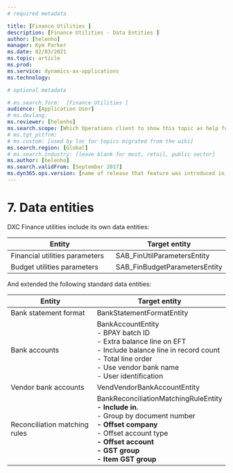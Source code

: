 ```yaml
---
# required metadata

title: [Finance Utilities ]
description: [Finance Utilities - Data Entities ]
author: [helenho]
manager: Kym Parker
ms.date: 02/03/2021
ms.topic: article
ms.prod: 
ms.service: dynamics-ax-applications
ms.technology: 

# optional metadata

# ms.search.form:  [Finance Utilities ]
audience: [Application User]
# ms.devlang: 
ms.reviewer: [helenho]
ms.search.scope: [Which Operations client to show this topic as help for, to be set by content strategist, see list here: https://microsoft.sharepoint.com/teams/DynDoc/_layouts/15/WopiFrame.aspx?sourcedoc={23419e1c-eb64-42e9-aa9b-79875b428718}&action=edit&wd=target%28Core%20Dynamics%20AX%20CP%20requirements%2Eone%7C4CC185C0%2DEFAA%2D42CD%2D94B9%2D8F2A45E7F61A%2FVersions%20list%20for%20docs%20topics%7CC14BE630%2D5151%2D49D6%2D8305%2D554B5084593C%2F%29]
# ms.tgt_pltfrm: 
# ms.custom: [used by loc for topics migrated from the wiki]
ms.search.region: [Global]
# ms.search.industry: [leave blank for most, retail, public sector]
ms.author: [helenho]
ms.search.validFrom: [September 2017]
ms.dyn365.ops.version: [name of release that feature was introduced in, see list here: https://microsoft.sharepoint.com/teams/DynDoc/_layouts/15/WopiFrame.aspx?sourcedoc={23419e1c-eb64-42e9-aa9b-79875b428718}&action=edit&wd=target%28Core%20Dynamics%20AX%20CP%20requirements%2Eone%7C4CC185C0%2DEFAA%2D42CD%2D94B9%2D8F2A45E7F61A%2FVersions%20list%20for%20docs%20topics%7CC14BE630%2D5151%2D49D6%2D8305%2D554B5084593C%2F%29]
---
```


# 7.	Data entities
DXC Finance utilities include its own data entities:

<table style="width: 100%">
    <tr>
          <th WIDTH="50%" > <b> Entity </b>  </th>
          <th WIDTH="50%"> <b> Target entity </b> </th>
   </tr> 
   <tbody>
   <tr>
        <td> Financial utilities parameters </td>    
        <td> SAB_FinUtilParametersEntity </td> 	   
    </tr> 
    <tr>
       <td> Budget utilities parameters</td>  
       <td> SAB_FinBudgetParametersEntity</td>  
    </tr>    
    </tbody>      
</table>

And extended the following standard data entities:
<table style="width: 100%">
    <tr>
          <th WIDTH="50%" > <b> Entity </b>  </th>
          <th WIDTH="50%"> <b> Target entity </b> </th>
   </tr> 
   <tbody>
   <tr>
        <td> Bank statement format </td>    
        <td> BankStatementFormatEntity </td> 	   
    </tr> 
    <tr>
       <td> Bank accounts</td>  
       <td> BankAccountEntity
          <br> - BPAY batch ID
          <br> -	Extra balance line on EFT
          <br> -	Include balance line in record count
          <br> -	Total line order
          <br> -	Use vendor bank name
          <br> -	User identification
        </td>  
    </tr>  
    <tr>
        <td> Vendor bank accounts </td>    
        <td> VendVendorBankAccountEntity </td> 	   
    </tr>
    <tr>
        <td> Reconciliation matching rules </td>    
        <td> BankReconciliationMatchingRuleEntity
            <br> <b> -	Include in. </b>
            <br> -	Group by document number
            <br> <b>-	Offset company </b>
            <br> -	Offset account type
            <br> <b> -	Offset account </b>
            <br> <b> -	GST group </b>
            <br> <b> -	Item GST group </b>
 </td> 	   
    </tr>
    </tbody>      
</table>

